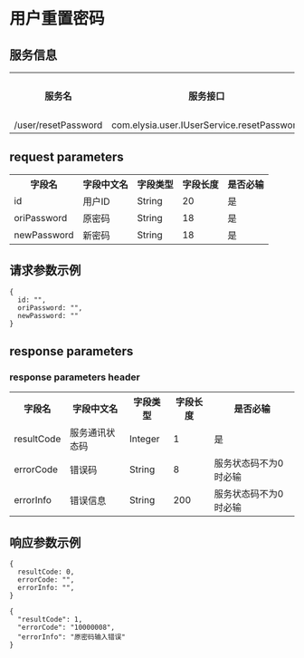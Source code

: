# 用户重置密码

## 服务信息

<table>
<tr>
<th>服务名</th><th>服务接口</th><th>服务请求类型</th><th>服务版本号</th>
</tr>
<tr>
<td>/user/resetPassword</td><td>com.elysia.user.IUserService.resetPassword</td><td>POST</td><td>1.0.0</td>
</tr>
</table>

## request parameters

<table>
<tr>
<th>字段名</th><th>字段中文名</th><th>字段类型</th><th>字段长度</th><th>是否必输</th>
</tr>
<tr>
<td>id</td><td>用户ID</td><td>String</td><td>20</td><td>是</td>
</tr>
<tr>
<td>oriPassword</td><td>原密码</td><td>String</td><td>18</td><td>是</td>
</tr>
<tr>
<td>newPassword</td><td>新密码</td><td>String</td><td>18</td><td>是</td>
</tr>
</table>

## 请求参数示例

```json5
{
  id: "",
  oriPassword: "",
  newPassword: ""
}
```

## response parameters

### response parameters header

<table>
<tr>
<th>字段名</th><th>字段中文名</th><th>字段类型</th><th>字段长度</th><th>是否必输</th>
</tr>
<tr>
<td>resultCode</td><td>服务通讯状态码</td><td>Integer</td><td>1</td><td>是</td>
</tr>
<tr>
<td>errorCode</td><td>错误码</td><td>String</td><td>8</td><td>服务状态码不为0时必输</td>
</tr>
<tr>
<td>errorInfo</td><td>错误信息</td><td>String</td><td>200</td><td>服务状态码不为0时必输</td>
</tr>
</table>

## 响应参数示例

```json5
{
  resultCode: 0,
  errorCode: "",
  errorInfo: "",
}
```

```json5
{
  "resultCode": 1,
  "errorCode": "10000008",
  "errorInfo": "原密码输入错误"
}
```